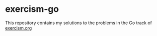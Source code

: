 # exercism-go

This repository contains my solutions to the problems in the Go track of [exercism.org](https://exercism.org/profiles/asioson)

